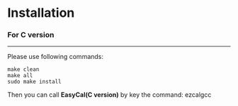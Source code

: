 # Installation

### For C version
---
Please use following commands:
    
    make clean
    make all
    sudo make install
    
Then you can call **EasyCal(C version)** by key the command:
    ezcalgcc
